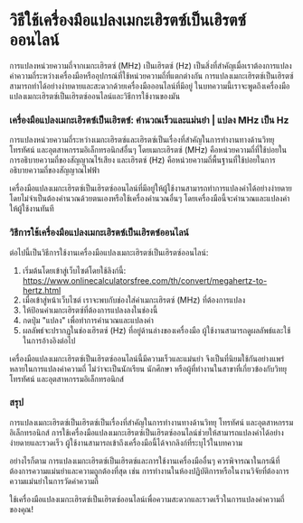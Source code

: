 วิธีใช้เครื่องมือแปลงเมกะเฮิรตซ์เป็นเฮิรตซ์ออนไลน์
==================================================

การแปลงหน่วยความถี่จากเมกะเฮิรตซ์ (MHz) เป็นเฮิรตซ์ (Hz) เป็นสิ่งที่สำคัญเมื่อเราต้องการแปลงค่าความถี่ระหว่างเครื่องมือหรืออุปกรณ์ที่ใช้หน่วยความถี่ที่แตกต่างกัน การแปลงเมกะเฮิรตซ์เป็นเฮิรตซ์สามารถทำได้อย่างง่ายดายและสะดวกด้วยเครื่องมือออนไลน์ที่มีอยู่ ในบทความนี้เราจะพูดถึงเครื่องมือแปลงเมกะเฮิรตซ์เป็นเฮิรตซ์ออนไลน์และวิธีการใช้งานของมัน

### เครื่องมือแปลงเมกะเฮิรตซ์เป็นเฮิรตซ์: คำนวณเร็วและแม่นยำ | แปลง MHz เป็น Hz

การแปลงหน่วยความถี่ระหว่างเมกะเฮิรตซ์และเฮิรตซ์เป็นเรื่องที่สำคัญในการทำงานทางด้านวิทยุ โทรทัศน์ และอุตสาหกรรมอิเล็กทรอนิกส์อื่นๆ โดยเมกะเฮิรตซ์ (MHz) คือหน่วยความถี่ที่ใช้บ่อยในการอธิบายความถี่ของสัญญาณไร้เสียง และเฮิรตซ์ (Hz) คือหน่วยความถี่พื้นฐานที่ใช้บ่อยในการอธิบายความถี่ของสัญญาณไฟฟ้า

เครื่องมือแปลงเมกะเฮิรตซ์เป็นเฮิรตซ์ออนไลน์ที่มีอยู่ให้ผู้ใช้งานสามารถทำการแปลงค่าได้อย่างง่ายดาย โดยไม่จำเป็นต้องคำนวณด้วยตนเองหรือใช้เครื่องคำนวณอื่นๆ โดยเครื่องมือนี้จะคำนวณและแปลงค่าให้ผู้ใช้งานทันที

### วิธีการใช้เครื่องมือแปลงเมกะเฮิรตซ์เป็นเฮิรตซ์ออนไลน์

ต่อไปนี้เป็นวิธีการใช้งานเครื่องมือแปลงเมกะเฮิรตซ์เป็นเฮิรตซ์ออนไลน์:

1. เริ่มต้นโดยเข้าสู่เว็บไซต์โดยใช้ลิงก์นี้: <https://www.onlinecalculatorsfree.com/th/convert/megahertz-to-hertz.html>
2. เมื่อเข้าสู่หน้าเว็บไซต์ เราจะพบกับช่องใส่ค่าเมกะเฮิรตซ์ (MHz) ที่ต้องการแปลง
3. ให้ป้อนค่าเมกะเฮิรตซ์ที่ต้องการแปลงลงในช่องนี้
4. กดปุ่ม "แปลง" เพื่อทำการคำนวณและแปลงค่า
5. ผลลัพธ์จะปรากฏในช่องเฮิรตซ์ (Hz) ที่อยู่ด้านล่างของเครื่องมือ ผู้ใช้งานสามารถดูผลลัพธ์และใช้ในการอ้างอิงต่อไป

เครื่องมือแปลงเมกะเฮิรตซ์เป็นเฮิรตซ์ออนไลน์นี้มีความเร็วและแม่นยำ จึงเป็นที่นิยมใช้กันอย่างแพร่หลายในการแปลงค่าความถี่ ไม่ว่าจะเป็นนักเรียน นักศึกษา หรือผู้ที่ทำงานในสาขาที่เกี่ยวข้องกับวิทยุ โทรทัศน์ และอุตสาหกรรมอิเล็กทรอนิกส์

### สรุป

การแปลงเมกะเฮิรตซ์เป็นเฮิรตซ์เป็นเรื่องที่สำคัญในการทำงานทางด้านวิทยุ โทรทัศน์ และอุตสาหกรรมอิเล็กทรอนิกส์ การใช้เครื่องมือแปลงเมกะเฮิรตซ์เป็นเฮิรตซ์ออนไลน์ช่วยให้สามารถแปลงค่าได้อย่างง่ายดายและรวดเร็ว ผู้ใช้งานสามารถเข้าถึงเครื่องมือนี้ได้จากลิงก์ที่ระบุไว้ในบทความ

อย่างไรก็ตาม การแปลงเมกะเฮิรตซ์เป็นเฮิรตซ์และการใช้งานเครื่องมืออื่นๆ ควรพิจารณาในกรณีที่ต้องการความแม่นยำและความถูกต้องที่สุด เช่น การทำงานในห้องปฏิบัติการหรือในงานวิจัยที่ต้องการความแม่นยำในการวัดค่าความถี่

ใช้เครื่องมือแปลงเมกะเฮิรตซ์เป็นเฮิรตซ์ออนไลน์เพื่อความสะดวกและรวดเร็วในการแปลงค่าความถี่ของคุณ!